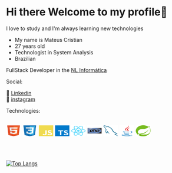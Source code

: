 <link href="./style.css" rel="stylesheet"></link>

<h1>Hi there Welcome to my profile👋</h1>

<p>I love to study and I'm always learning new technologies</p>

<ul>
   <li>My name is Mateus Cristian</li>
   <li>27 years old</li>
   <li>Technologist in System Analysis</li>
   <li>Brazilian</li>
</ul>

FullStack Developer in the <a href="https://www.nl.com.br/">NL Informática</a>

<p>Social:</p>

💼 [Linkedin](https://www.linkedin.com/in/mateus-cristian-ferreira-de-paula-2520271a4/)<br>
📸 [instagram](https://www.instagram.com/mateuzoo/)

<p>Technologies:</p>
<div style="display: inline_block"><br>
  <img align="center" alt="Mateus-HTML" height="30" width="40" src="https://raw.githubusercontent.com/devicons/devicon/master/icons/html5/html5-original.svg">
  <img align="center" alt="Mateus-CSS" height="30" width="40" src="https://raw.githubusercontent.com/devicons/devicon/master/icons/css3/css3-original.svg">
  <img align="center" alt="Mateus-Js" height="30" width="40" src="https://raw.githubusercontent.com/devicons/devicon/master/icons/javascript/javascript-plain.svg">
  <img align="center" alt="Mateus-Ts" height="30" width="40" src="https://raw.githubusercontent.com/devicons/devicon/master/icons/typescript/typescript-plain.svg">
  <img align="center" alt="Mateus-React" height="30" width="40" src="https://raw.githubusercontent.com/devicons/devicon/master/icons/react/react-original.svg">
  <img align="center" alt="Mateus-PHP" height="30" width="40" src="https://raw.githubusercontent.com/devicons/devicon/master/icons/php/php-original.svg">
  <img align="center" alt="Mateus-MySql" height="30" width="40" src="https://raw.githubusercontent.com/devicons/devicon/master/icons/mysql/mysql-original.svg">
    <img align="center" alt="Mateus-MySql" height="30" width="40" src="https://raw.githubusercontent.com/devicons/devicon/master/icons/java/java-original.svg">
        <img align="center" alt="Mateus-MySql" height="30" width="40" src="https://raw.githubusercontent.com/devicons/devicon/master/icons/spring/spring-original.svg">
  
</div>

<br />
<br />
<br />

[![Top Langs](https://github-readme-stats.vercel.app/api/top-langs/?username=mateus-cristian&exclude_repo=Netflix_clone,facebook_clone,spotify_clone,Pagina-Flexbox)](https://github.com/anuraghazra/github-readme-stats)



